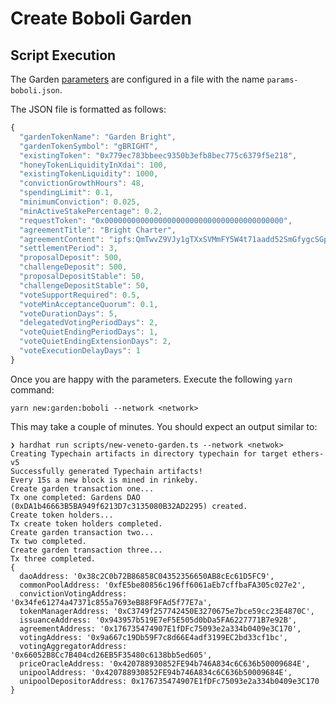 # Create Boboli Garden

## Script Execution

The Garden [parameters](../../../on-chain-governance/protocol-parameters/) are configured in a file with the name `params-boboli.json`.

The JSON file is formatted as follows:

```javascript
{
  "gardenTokenName": "Garden Bright",
  "gardenTokenSymbol": "gBRIGHT",
  "existingToken": "0x779ec783bbeec9350b3efb8bec775c6379f5e218",
  "honeyTokenLiquidityInXdai": 100,
  "existingTokenLiquidity": 1000,
  "convictionGrowthHours": 48,
  "spendingLimit": 0.1,
  "minimumConviction": 0.025,
  "minActiveStakePercentage": 0.2,
  "requestToken": "0x0000000000000000000000000000000000000000",
  "agreementTitle": "Bright Charter",
  "agreementContent": "ipfs:QmTwvZ9VJy1gTXxSVMmFY5W4t71aadd52SmGfygcSGp9jV",
  "settlementPeriod": 3,
  "proposalDeposit": 500,
  "challengeDeposit": 500,
  "proposalDepositStable": 50,
  "challengeDepositStable": 50,
  "voteSupportRequired": 0.5,
  "voteMinAcceptanceQuorum": 0.1,
  "voteDurationDays": 5,
  "delegatedVotingPeriodDays": 2,
  "voteQuietEndingPeriodDays": 1,
  "voteQuietEndingExtensionDays": 2,
  "voteExecutionDelayDays": 1
}

```

Once you are happy with the parameters. Execute the following `yarn` command:

```text
yarn new:garden:boboli --network <network>
```

This may take a couple of minutes. You should expect an output similar to:

```text
❯ hardhat run scripts/new-veneto-garden.ts --network <netwok>
Creating Typechain artifacts in directory typechain for target ethers-v5
Successfully generated Typechain artifacts!
Every 15s a new block is mined in rinkeby.
Create garden transaction one...
Tx one completed: Gardens DAO (0xDA1b46663B5BA949f6213D7c3135080B32AD2295) created.
Create token holders...
Tx create token holders completed.
Create garden transaction two...
Tx two completed.
Create garden transaction three...
Tx three completed.
{
  daoAddress: '0x38c2C0b72B86858C04352356650AB8cEc61D5FC9',
  commonPoolAddress: '0xfE5be80856c196ff6061aEb7cffbaFA305c027e2',
  convictionVotingAddress: '0x34fe61274a47371c855a7693eB88F9FAd5f77E7a',
  tokenManagerAddress: '0xC3749f257742450E3270675e7bce59cc23E4870C',
  issuanceAddress: '0x943957b519E7eF5E505d0bDa5FA6227771B7e92B',
  agreementAddress: '0x176735474907E1fDFc75093e2a334b0409e3C170',
  votingAddress: '0x9a667c19Db59F7c8d66E4adf3199EC2bd33cf1bc',
  votingAggregatorAddress: '0x66052B8Cc7B404cd26EB5F35480c6138bb5ed605',
  priceOracleAddress: '0x420788930852FE94b746A834c6C636b50009684E',
  unipoolAddress: '0x420788930852FE94b746A834c6C636b50009684E',
  unipoolDepositorAddress: 0x176735474907E1fDFc75093e2a334b0409e3C170
}
```

